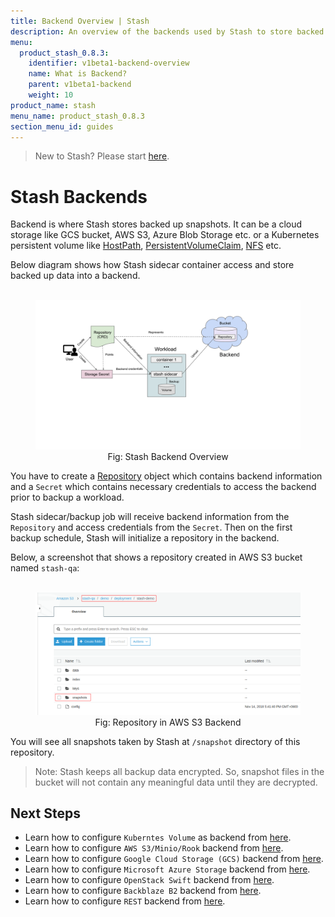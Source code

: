 ```yaml
---
title: Backend Overview | Stash
description: An overview of the backends used by Stash to store backed up data.
menu:
  product_stash_0.8.3:
    identifier: v1beta1-backend-overview
    name: What is Backend?
    parent: v1beta1-backend
    weight: 10
product_name: stash
menu_name: product_stash_0.8.3
section_menu_id: guides
---
```


> New to Stash? Please start [here](/docs/concepts/README.md).

# Stash Backends

Backend is where Stash stores backed up snapshots. It can be a cloud storage like GCS bucket, AWS S3, Azure Blob Storage etc. or a Kubernetes persistent volume like [HostPath](https://kubernetes.io/docs/concepts/storage/volumes/#hostpath), [PersistentVolumeClaim](https://kubernetes.io/docs/concepts/storage/volumes/#persistentvolumeclaim), [NFS](https://kubernetes.io/docs/concepts/storage/volumes/#nfs) etc.

Below diagram shows how Stash sidecar container access and store backed up data into a backend.

<figure align="center">
  <img alt="Stash Backend Overview" src="/docs/images/v1beta1/backends/backend_overview.svg">
  <figcaption align="center">Fig: Stash Backend Overview</figcaption>
</figure>

You have to create a [Repository](/docs/concepts/crds/repository.md) object which contains backend information and a `Secret` which contains necessary credentials to access the backend prior to backup a workload.

Stash sidecar/backup job will receive backend information from the `Repository` and access credentials from the `Secret`. Then on the first backup schedule, Stash will initialize a repository in the backend.

Below, a screenshot that shows a repository created in AWS S3 bucket named `stash-qa`:

<figure align="center">
  <img alt="Repository in AWS S3 Backend" src="/docs/images/v1beta1/backends/s3_repository.png">
  <figcaption align="center">Fig: Repository in AWS S3 Backend</figcaption>
</figure>

You will see all snapshots taken by Stash at `/snapshot` directory of this repository.

> Note: Stash keeps all backup data encrypted. So, snapshot files in the bucket will not contain any meaningful data until they are decrypted.

## Next Steps

- Learn how to configure `Kuberntes Volume` as backend from [here](/docs/guides/v1beta1/backends/local.md).
- Learn how to configure `AWS S3/Minio/Rook` backend from [here](/docs/guides/v1beta1/backends/s3.md).
- Learn how to configure `Google Cloud Storage (GCS)` backend from [here](/docs/guides/v1beta1/backends/gcs.md).
- Learn how to configure `Microsoft Azure Storage` backend from [here](/docs/guides/v1beta1/backends/azure.md).
- Learn how to configure `OpenStack Swift` backend from [here](/docs/guides/v1beta1/backends/swift.md).
- Learn how to configure `Backblaze B2` backend from [here](/docs/guides/v1beta1/backends/b2.md).
- Learn how to configure `REST` backend from [here](/docs/guides/v1beta1/backends/rest.md).
